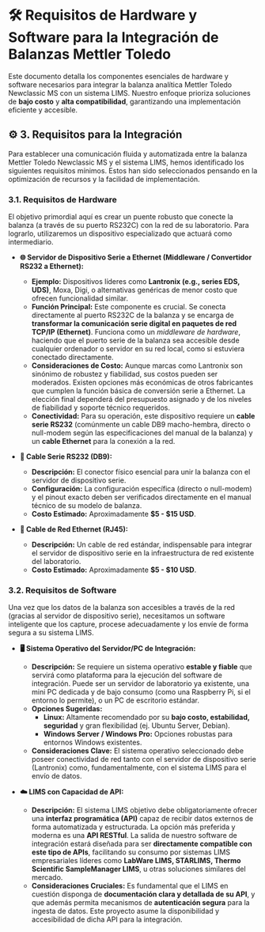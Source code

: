# 🛠️ Requisitos de Hardware y Software para la Integración de Balanzas Mettler Toledo

Este documento detalla los componentes esenciales de hardware y software necesarios para integrar la balanza analítica Mettler Toledo Newclassic MS con un sistema LIMS. Nuestro enfoque prioriza soluciones de **bajo costo** y **alta compatibilidad**, garantizando una implementación eficiente y accesible.

## ⚙️ 3. Requisitos para la Integración

Para establecer una comunicación fluida y automatizada entre la balanza Mettler Toledo Newclassic MS y el sistema LIMS, hemos identificado los siguientes requisitos mínimos. Estos han sido seleccionados pensando en la optimización de recursos y la facilidad de implementación.

### 3.1. Requisitos de Hardware

El objetivo primordial aquí es crear un puente robusto que conecte la balanza (a través de su puerto RS232C) con la red de su laboratorio. Para lograrlo, utilizaremos un dispositivo especializado que actuará como intermediario.

* **🌐 Servidor de Dispositivo Serie a Ethernet (Middleware / Convertidor RS232 a Ethernet):**
    * **Ejemplo:** Dispositivos líderes como **Lantronix (e.g., series EDS, UDS)**, Moxa, Digi, o alternativas genéricas de menor costo que ofrecen funcionalidad similar.
    * **Función Principal:** Este componente es crucial. Se conecta directamente al puerto RS232C de la balanza y se encarga de **transformar la comunicación serie digital en paquetes de red TCP/IP (Ethernet)**. Funciona como un *middleware de hardware*, haciendo que el puerto serie de la balanza sea accesible desde cualquier ordenador o servidor en su red local, como si estuviera conectado directamente.
    * **Consideraciones de Costo:** Aunque marcas como Lantronix son sinónimo de robustez y fiabilidad, sus costos pueden ser moderados. Existen opciones más económicas de otros fabricantes que cumplen la función básica de conversión serie a Ethernet. La elección final dependerá del presupuesto asignado y de los niveles de fiabilidad y soporte técnico requeridos.
    * **Conectividad:** Para su operación, este dispositivo requiere un **cable serie RS232** (comúnmente un cable DB9 macho-hembra, directo o null-modem según las especificaciones del manual de la balanza) y un **cable Ethernet** para la conexión a la red.

* **🔌 Cable Serie RS232 (DB9):**
    * **Descripción:** El conector físico esencial para unir la balanza con el servidor de dispositivo serie.
    * **Configuración:** La configuración específica (directo o null-modem) y el pinout exacto deben ser verificados directamente en el manual técnico de su modelo de balanza.
    * **Costo Estimado:** Aproximadamente **$5 - $15 USD**.

* **📡 Cable de Red Ethernet (RJ45):**
    * **Descripción:** Un cable de red estándar, indispensable para integrar el servidor de dispositivo serie en la infraestructura de red existente del laboratorio.
    * **Costo Estimado:** Aproximadamente **$5 - $10 USD**.

### 3.2. Requisitos de Software

Una vez que los datos de la balanza son accesibles a través de la red (gracias al servidor de dispositivo serie), necesitamos un software inteligente que los capture, procese adecuadamente y los envíe de forma segura a su sistema LIMS.

* **🖥️ Sistema Operativo del Servidor/PC de Integración:**
    * **Descripción:** Se requiere un sistema operativo **estable y fiable** que servirá como plataforma para la ejecución del software de integración. Puede ser un servidor de laboratorio ya existente, una mini PC dedicada y de bajo consumo (como una Raspberry Pi, si el entorno lo permite), o un PC de escritorio estándar.
    * **Opciones Sugeridas:**
        * **Linux:** Altamente recomendado por su **bajo costo, estabilidad, seguridad** y gran flexibilidad (ej. Ubuntu Server, Debian).
        * **Windows Server / Windows Pro:** Opciones robustas para entornos Windows existentes.
    * **Consideraciones Clave:** El sistema operativo seleccionado debe poseer conectividad de red tanto con el servidor de dispositivo serie (Lantronix) como, fundamentalmente, con el sistema LIMS para el envío de datos.

* **☁️ LIMS con Capacidad de API:**
    * **Descripción:** El sistema LIMS objetivo debe obligatoriamente ofrecer una **interfaz programática (API)** capaz de recibir datos externos de forma automatizada y estructurada. La opción más preferida y moderna es una **API RESTful**. La salida de nuestro software de integración estará diseñada para ser **directamente compatible con este tipo de APIs**, facilitando su consumo por sistemas LIMS empresariales líderes como **LabWare LIMS, STARLIMS, Thermo Scientific SampleManager LIMS**, u otras soluciones similares del mercado.
    * **Consideraciones Cruciales:** Es fundamental que el LIMS en cuestión disponga de **documentación clara y detallada de su API**, y que además permita mecanismos de **autenticación segura** para la ingesta de datos. Este proyecto asume la disponibilidad y accesibilidad de dicha API para la integración.
